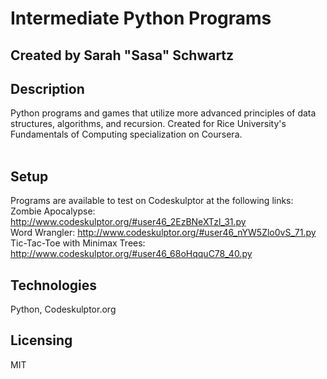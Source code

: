 # Intermediate Python Programs

## Created by Sarah "Sasa" Schwartz

## Description
Python programs and games that utilize more advanced principles of data structures, algorithms, and recursion. Created for Rice University's Fundamentals of Computing specialization on Coursera.
<br/><br/>

## Setup
Programs are available to test on Codeskulptor at the following links: 
<br/>
Zombie Apocalypse:
http://www.codeskulptor.org/#user46_2EzBNeXTzl_31.py
<br/>
Word Wrangler: 
http://www.codeskulptor.org/#user46_nYW5Zlo0vS_71.py
<br/>
Tic-Tac-Toe with Minimax Trees:
http://www.codeskulptor.org/#user46_68oHqquC78_40.py
<br/>

## Technologies
Python, Codeskulptor.org

## Licensing
MIT
